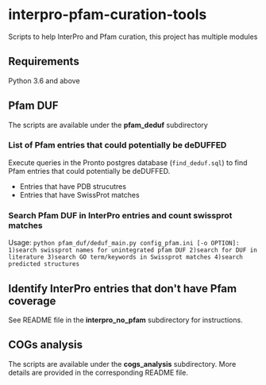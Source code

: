 # interpro-pfam-curation-tools
Scripts to help InterPro and Pfam curation, this project has multiple modules

## Requirements
Python 3.6 and above

## Pfam DUF
The scripts are available under the **pfam_deduf** subdirectory

### List of Pfam entries that could potentially be deDUFFED
Execute queries in the Pronto postgres database (`find_deduf.sql`) to find Pfam entries that could potentially be deDUFFED.
- Entries that have PDB strucutres
- Entries that have SwissProt matches

### Search Pfam DUF in InterPro entries and count swissprot matches
Usage: `python pfam_duf/deduf_main.py config_pfam.ini [-o OPTION]: 1)search swissprot names for unintegrated pfam DUF 2)search for DUF in literature 3)search GO term/keywords in Swissprot matches 4)search predicted structures`

## Identify InterPro entries that don't have Pfam coverage
See README file in the **interpro_no_pfam** subdirectory for instructions.

## COGs analysis
The scripts are available under the **cogs_analysis** subdirectory. 
More details are provided in the corresponding README file.
